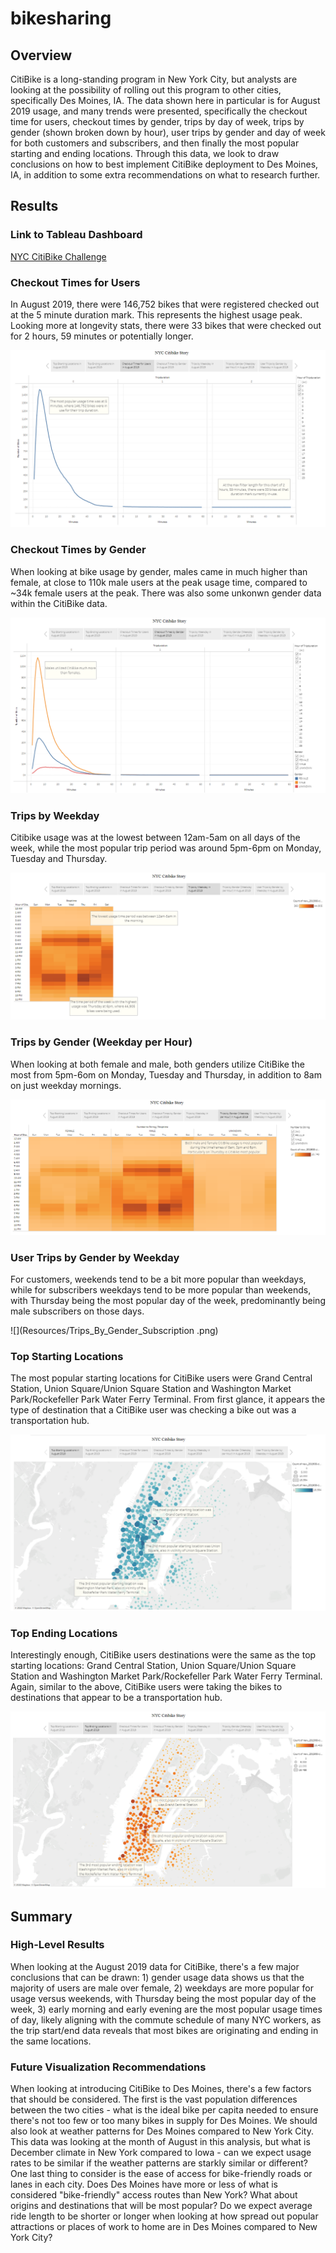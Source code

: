 # bikesharing

## Overview

CitiBike is a long-standing program in New York City, but analysts are looking at the possibility of rolling out this program to other cities, specifically Des Moines, IA.  The data shown here in particular is for August 2019 usage, and many trends were presented, specifically the checkout time for users, checkout times by gender, trips by day of week, trips by gender (shown broken down by hour), user trips by gender and day of week for both customers and subscribers, and then finally the most popular starting and ending locations.  Through this data, we look to draw conclusions on how to best implement CitiBike deployment to Des Moines, IA, in addition to some extra recommendations on what to research further.

## Results

### Link to Tableau Dashboard
[NYC CitiBike Challenge](https://public.tableau.com/app/profile/max.schweikl/viz/NYC_CitiBike_Challenge_16486689002250/CheckoutTimesforUsers)

### Checkout Times for Users

In August 2019, there were 146,752 bikes that were registered checked out at the 5 minute duration mark.  This represents the highest usage peak.  Looking more at longevity stats, there were 33 bikes that were checked out for 2 hours, 59 minutes or potentially longer.

![](Resources/Checkout_Times_For_Users.png)

### Checkout Times by Gender

When looking at bike usage by gender, males came in much higher than female, at close to 110k male users at the peak usage time, compared to ~34k female users at the peak.  There was also some unkonwn gender data within the CitiBike data.

![](Resources/Checkout_Times_By_Gender.png)

### Trips by Weekday

Citibike usage was at the lowest between 12am-5am on all days of the week, while the most popular trip period was around 5pm-6pm on Monday, Tuesday and Thursday.

![](Resources/Trips_By_Weekday.png)

### Trips by Gender (Weekday per Hour)

When looking at both female and male, both genders utilize CitiBike the most from 5pm-6om on Monday, Tuesday and Thursday, in addition to 8am on just weekday mornings.

![](Resources/Trips_By_Gender_Weekday.png)

### User Trips by Gender by Weekday

For customers, weekends tend to be a bit more popular than weekdays, while for subscribers weekdays tend to be more popular than weekends, with Thursday being the most popular day of the week, predominantly being male subscribers on those days.

![](Resources/Trips_By_Gender_Subscription .png)

### Top Starting Locations

The most popular starting locations for CitiBike users were Grand Central Station, Union Square/Union Square Station and Washington Market Park/Rockefeller Park Water Ferry Terminal.  From first glance, it appears the type of destination that a CitiBike user was checking a bike out was a transportation hub.

![](Resources/Top_Starting_Locations.png)

### Top Ending Locations

Interestingly enough, CitiBike users destinations were the same as the top starting locations: Grand Central Station, Union Square/Union Square Station and Washington Market Park/Rockefeller Park Water Ferry Terminal.  Again, similar to the above, CitiBike users were taking the bikes to destinations that appear to be a transportation hub.

![](Resources/Top_Ending_Locations.png)

## Summary

### High-Level Results

When looking at the August 2019 data for CitiBike, there's a few major conclusions that can be drawn: 1) gender usage data shows us that the majority of users are male over female, 2) weekdays are more popular for usage versus weekends, with Thursday being the most popular day of the week, 3) early morning and early evening are the most popular usage times of day, likely aligning with the commute schedule of many NYC workers, as the trip start/end data reveals that most bikes are originating and ending in the same locations.

### Future Visualization Recommendations

When looking at introducing CitiBike to Des Moines, there's a few factors that should be considered.  The first is the vast population differences between the two cities - what is the ideal bike per capita needed to ensure there's not too few or too many bikes in supply for Des Moines.  We should also look at weather patterns for Des Moines compared to New York City.  This data was looking at the month of August in this analysis, but what is December climate in New York compared to Iowa - can we expect usage rates to be similar if the weather patterns are starkly similar or different?  One last thing to consider is the ease of access for bike-friendly roads or lanes in each city.  Does Des Moines have more or less of what is considered "bike-friendly" access routes than New York?  What about origins and destinations that will be most popular?  Do we expect average ride length to be shorter or longer when looking at how spread out popular attractions or places of work to home are in Des Moines compared to New York City?
